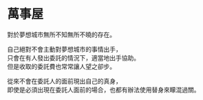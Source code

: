# 萬事屋

對於夢想城市無所不知無所不曉的存在。

自己絕對不會主動對夢想城市的事情出手，  
只會在有人發出委託的情況下，適當地出手協助。  
但是收取的委託費也常常讓人望之卻步。

從來不會在委託人的面前現出自己的真身，  
即使是必須出現在委託人面前的場合，也都有辦法使用替身來矇混過關。
